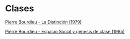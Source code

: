 # Clases

[Pierre Bourdieu - La Distinción (1979)](https://renejcanales.github.io/SOL509/Ayudantías/distincion.html)

[Pierre Bourdieu - Espacio Social y génesis de clase (1985)](https://renejcanales.github.io/SOL509/Ayudantías/espacio_social.html)
